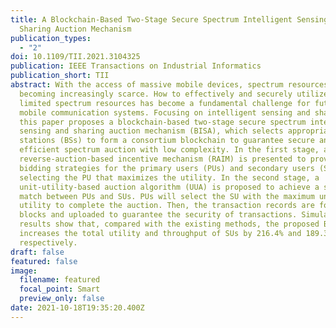 ```yaml
---
title: A Blockchain-Based Two-Stage Secure Spectrum Intelligent Sensing and
  Sharing Auction Mechanism
publication_types:
  - "2"
doi: 10.1109/TII.2021.3104325
publication: IEEE Transactions on Industrial Informatics
publication_short: TII
abstract: With the access of massive mobile devices, spectrum resources are
  becoming increasingly scarce. How to effectively and securely utilize the
  limited spectrum resources has become a fundamental challenge for future
  mobile communication systems. Focusing on intelligent sensing and sharing,
  this paper proposes a blockchain-based two-stage secure spectrum intelligent
  sensing and sharing auction mechanism (BISA), which selects appropriate base
  stations (BSs) to form a consortium blockchain to guarantee secure and
  efficient spectrum auction with low complexity. In the first stage, a
  reverse-auction-based incentive mechanism (RAIM) is presented to provide
  bidding strategies for the primary users (PUs) and secondary users (SUs)
  selecting the PU that maximizes the utility. In the second stage, a
  unit-utility-based auction algorithm (UUA) is proposed to achieve a stable
  match between PUs and SUs. PUs will select the SU with the maximum unit
  utility to complete the auction. Then, the transaction records are formed into
  blocks and uploaded to guarantee the security of transactions. Simulation
  results show that, compared with the existing methods, the proposed BISA
  increases the total utility and throughput of SUs by 216.4% and 189.3%,
  respectively.
draft: false
featured: false
image:
  filename: featured
  focal_point: Smart
  preview_only: false
date: 2021-10-18T19:35:20.400Z
---
```


